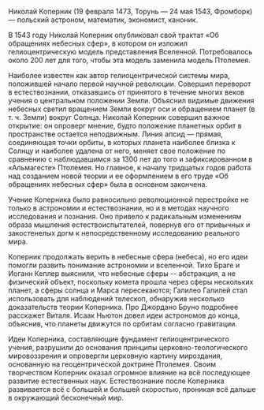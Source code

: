 Николай Коперник (19 февраля 1473, Торунь — 24 мая 1543, Фромборк) — польский астроном, математик, экономист, каноник.

В 1543 году Николай Коперник опубликовал свой трактат «Об обращениях небесных сфер», в котором он изложил гелиоцентрическую модель представления Вселенной. Потребовалось около 200 лет для того, чтобы эта модель заменила модель Птолемея.

Наиболее известен как автор гелиоцентрической системы мира, положившей начало первой научной революции. Совершил переворот в естествознании, отказавшись от принятого в течение многих веков учения о центральном положении Земли. Объяснил видимые движения небесных светил вращением Земли вокруг оси и обращением планет (в т. ч. Земли) вокруг Солнца. Николай Коперник совершил важное открытие: он опроверг мнение, будто положение планетных орбит в пространстве остается неподвижным. Линия апсид — прямая, соединяющая точки орбиты, в которых планета наиболее близка к Солнцу и наиболее удалена от него, меняет свое положение по сравнению с наблюдавшимся за 1300 лет до того и зафиксированном в «Альмагесте» Птолемея. Но главное, к началу тридцатых годов работа над созданием новой теории и ее оформлением в его труде «Об обращениях небесных сфер» была в основном закончена.

Учение Коперника было равносильно революционной перестройке не только в астрономии и естествознании, но и в методах научного исследования и познания. Оно привело к радикальным изменениям образа мышления естествоиспытателей, повернув его от привычных и закостенелых догм к непосредственному исследованию реального мира.

Коперник продолжать верить в небесные сфера (небеса), но его идеи помогли развить понимание астрономии и вселенной. Тихо Браге и Иоганн Кеплер выяснили, что небесные сферы -- абстракция, а не физический объект, поскольку комета прошла через сферы нескольких планет, а сферы солнца и Марса пересекаются; Галилео Галилей стал использовать для наблюдений телескоп, обнаружив несколько доказательств теории Коперника. Про Джордано Бруно подробнее расскажет Виталя. Исаак Ньютон довел идеи астрономов до конца, объяснив, что планеты движутся по орбитам согласно гравитации. 


Идеи Коперника, составляющие фундамент гелиоцентрического учения, разрушили до основания принципы церковно-теологического мировоззрения и опровергли церковную картину мироздания, основанную на геоцентрической доктрине Птолемея. Своим творчеством Коперник оказал огромное влияние на всё последующее развитие естественных наук. Естествознание после Коперника развивается всё с большей и большей скоростью, проникая всё дальше в окружающий бесконечный мир. 